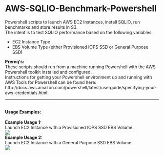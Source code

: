 # AWS-SQLIO-Benchmark-Powershell
Powershell scripts to launch AWS EC2 Instances, install SQLIO, run benchmarks and store results in S3.
<br>
The intent is to test SQLIO performance based on the following variables:
<ul>
<li> EC2 Instance Type
<li> EBS Volume Type (either Provisioned IOPS SSD or General Purpose SSD)
</ul>
<b>Prereq's:</b>
<br>
These scripts should run from a machine running Powershell with the AWS Powershell toolkit installed and configured. <br>
Instructions for getting your Powershell environment up and running with AWS Tools for Powershell can be found here: http://docs.aws.amazon.com/powershell/latest/userguide/specifying-your-aws-credentials.html.
<br>
<hr>
<br>
<b>Usage Examples:</b>
<br>
<br>
<b>Example Usage 1:</b> 
<br>
Launch EC2 Instance with a Provisioned IOPS SSD EBS Volume.
<br>
<img src="https://s3.amazonaws.com/russell.day/SQLIOBenchmark_Example_Usage_IOPS_v2.png">
<br>
<b>Example Usage 2:</b> 
<br>
Launch EC2 Instance with a General Purpose SSD EBS Volume.
<br>
<img src="https://s3.amazonaws.com/russell.day/SQLIOBenchmark_Example_Usage_GP2.png">
